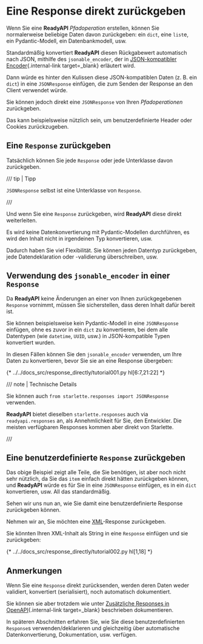 # Eine Response direkt zurückgeben

Wenn Sie eine **ReadyAPI** *Pfadoperation* erstellen, können Sie normalerweise beliebige Daten davon zurückgeben: ein `dict`, eine `list`e, ein Pydantic-Modell, ein Datenbankmodell, usw.

Standardmäßig konvertiert **ReadyAPI** diesen Rückgabewert automatisch nach JSON, mithilfe des `jsonable_encoder`, der in [JSON-kompatibler Encoder](../tutorial/encoder.md){.internal-link target=_blank} erläutert wird.

Dann würde es hinter den Kulissen diese JSON-kompatiblen Daten (z. B. ein `dict`) in eine `JSONResponse` einfügen, die zum Senden der Response an den Client verwendet würde.

Sie können jedoch direkt eine `JSONResponse` von Ihren *Pfadoperationen* zurückgeben.

Das kann beispielsweise nützlich sein, um benutzerdefinierte Header oder Cookies zurückzugeben.

## Eine `Response` zurückgeben

Tatsächlich können Sie jede `Response` oder jede Unterklasse davon zurückgeben.

/// tip | Tipp

`JSONResponse` selbst ist eine Unterklasse von `Response`.

///

Und wenn Sie eine `Response` zurückgeben, wird **ReadyAPI** diese direkt weiterleiten.

Es wird keine Datenkonvertierung mit Pydantic-Modellen durchführen, es wird den Inhalt nicht in irgendeinen Typ konvertieren, usw.

Dadurch haben Sie viel Flexibilität. Sie können jeden Datentyp zurückgeben, jede Datendeklaration oder -validierung überschreiben, usw.

## Verwendung des `jsonable_encoder` in einer `Response`

Da **ReadyAPI** keine Änderungen an einer von Ihnen zurückgegebenen `Response` vornimmt, müssen Sie sicherstellen, dass deren Inhalt dafür bereit ist.

Sie können beispielsweise kein Pydantic-Modell in eine `JSONResponse` einfügen, ohne es zuvor in ein `dict` zu konvertieren, bei dem alle Datentypen (wie `datetime`, `UUID`, usw.) in JSON-kompatible Typen konvertiert wurden.

In diesen Fällen können Sie den `jsonable_encoder` verwenden, um Ihre Daten zu konvertieren, bevor Sie sie an eine Response übergeben:

{* ../../docs_src/response_directly/tutorial001.py hl[6:7,21:22] *}

/// note | Technische Details

Sie können auch `from starlette.responses import JSONResponse` verwenden.

**ReadyAPI** bietet dieselben `starlette.responses` auch via `readyapi.responses` an, als Annehmlichkeit für Sie, den Entwickler. Die meisten verfügbaren Responses kommen aber direkt von Starlette.

///

## Eine benutzerdefinierte `Response` zurückgeben

Das obige Beispiel zeigt alle Teile, die Sie benötigen, ist aber noch nicht sehr nützlich, da Sie das `item` einfach direkt hätten zurückgeben können, und **ReadyAPI** würde es für Sie in eine `JSONResponse` einfügen, es in ein `dict` konvertieren, usw. All das standardmäßig.

Sehen wir uns nun an, wie Sie damit eine benutzerdefinierte Response zurückgeben können.

Nehmen wir an, Sie möchten eine <a href="https://en.wikipedia.org/wiki/XML" class="external-link" target="_blank">XML</a>-Response zurückgeben.

Sie könnten Ihren XML-Inhalt als String in eine `Response` einfügen und sie zurückgeben:

{* ../../docs_src/response_directly/tutorial002.py hl[1,18] *}

## Anmerkungen

Wenn Sie eine `Response` direkt zurücksenden, werden deren Daten weder validiert, konvertiert (serialisiert), noch automatisch dokumentiert.

Sie können sie aber trotzdem wie unter [Zusätzliche Responses in OpenAPI](additional-responses.md){.internal-link target=_blank} beschrieben dokumentieren.

In späteren Abschnitten erfahren Sie, wie Sie diese benutzerdefinierten `Response`s verwenden/deklarieren und gleichzeitig über automatische Datenkonvertierung, Dokumentation, usw. verfügen.
